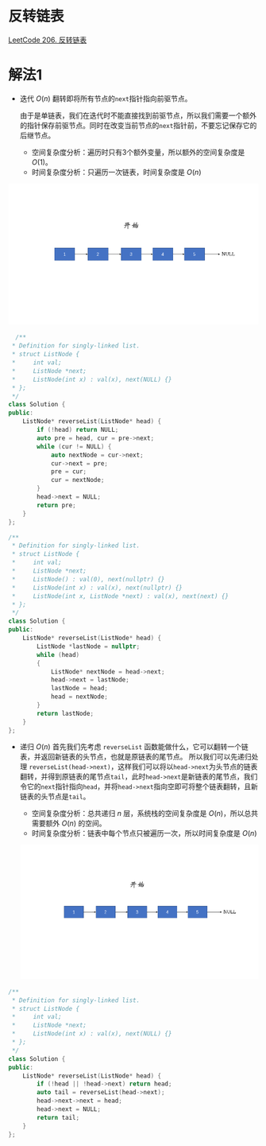 # 反转链表

[LeetCode 206. 反转链表](https://leetcode.cn/problems/reverse-linked-list/)

# 解法1

- 迭代 $O(n)$
  翻转即将所有节点的`next`指针指向前驱节点。
  
  由于是单链表，我们在迭代时不能直接找到前驱节点，所以我们需要一个额外的指针保存前驱节点。同时在改变当前节点的`next`指针前，不要忘记保存它的后继节点。

  - 空间复杂度分析：遍历时只有$3$个额外变量，所以额外的空间复杂度是 $O(1)$。
  - 时间复杂度分析：只遍历一次链表，时间复杂度是 $O(n)$

![](media/16583968532054.gif)

```cpp
  /**
 * Definition for singly-linked list.
 * struct ListNode {
 *     int val;
 *     ListNode *next;
 *     ListNode(int x) : val(x), next(NULL) {}
 * };
 */
class Solution {
public:
    ListNode* reverseList(ListNode* head) {
        if (!head) return NULL;
        auto pre = head, cur = pre->next;
        while (cur != NULL) {
            auto nextNode = cur->next;
            cur->next = pre;
            pre = cur;
            cur = nextNode;
        }
        head->next = NULL;
        return pre;
    }
};
```

```cpp
/**
 * Definition for singly-linked list.
 * struct ListNode {
 *     int val;
 *     ListNode *next;
 *     ListNode() : val(0), next(nullptr) {}
 *     ListNode(int x) : val(x), next(nullptr) {}
 *     ListNode(int x, ListNode *next) : val(x), next(next) {}
 * };
 */
class Solution {
public:
    ListNode* reverseList(ListNode* head) {
        ListNode *lastNode = nullptr;
        while (head)
        {
            ListNode* nextNode = head->next;
            head->next = lastNode;
            lastNode = head;
            head = nextNode;
        }
        return lastNode;
    }
};
```

- 递归 $O(n)$
首先我们先考虑 `reverseList` 函数能做什么，它可以翻转一个链表，并返回新链表的头节点，也就是原链表的尾节点。
所以我们可以先递归处理 `reverseList(head->next)`，这样我们可以将以`head->next`为头节点的链表翻转，并得到原链表的尾节点`tail`，此时`head->next`是新链表的尾节点，我们令它的`next`指针指向`head`，并将`head->next`指向空即可将整个链表翻转，且新链表的头节点是`tail`。

  - 空间复杂度分析：总共递归 $n$ 层，系统栈的空间复杂度是 $O(n)$，所以总共需要额外 $O(n)$ 的空间。
  - 时间复杂度分析：链表中每个节点只被遍历一次，所以时间复杂度是 $O(n)$

  ![](media/16583969104905.gif)


```cpp
/**
 * Definition for singly-linked list.
 * struct ListNode {
 *     int val;
 *     ListNode *next;
 *     ListNode(int x) : val(x), next(NULL) {}
 * };
 */
class Solution {
public:
    ListNode* reverseList(ListNode* head) {
        if (!head || !head->next) return head;
        auto tail = reverseList(head->next);
        head->next->next = head;
        head->next = NULL;
        return tail;
    }
};
```
